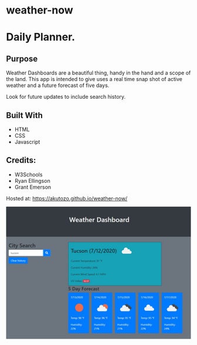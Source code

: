 # weather-now

# Daily Planner.

## Purpose
Weather Dashboards are a beautiful thing, handy in the hand and a scope of the land. This app is intended to give uses a real time snap shot of active weather and a future forecast of five days.

Look for future updates to include search history.

## Built With
* HTML
* CSS
* Javascript

## Credits:

* W3Schools
* Ryan Ellingson
* Grant Emerson

Hosted at: https://akutozo.github.io/weather-now/

![Weather Dashboard](/assets/weather-db.jpg "Final Version")